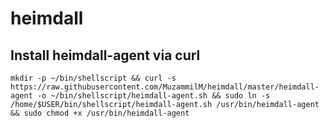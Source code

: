 # heimdall

## Install heimdall-agent via curl
    mkdir -p ~/bin/shellscript && curl -s https://raw.githubusercontent.com/MuzammilM/heimdall/master/heimdall-agent -o ~/bin/shellscript/heimdall-agent.sh && sudo ln -s /home/$USER/bin/shellscript/heimdall-agent.sh /usr/bin/heimdall-agent && sudo chmod +x /usr/bin/heimdall-agent
